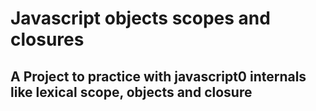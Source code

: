 # Javascript objects scopes and closures

## A Project to practice with javascript0 internals like lexical scope, objects and closure
